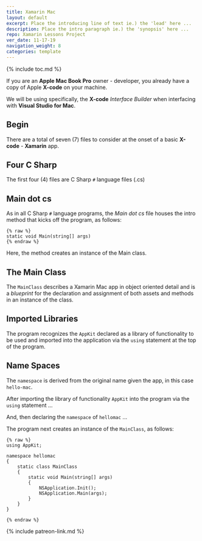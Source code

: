 ```yaml
---
title: Xamarin Mac
layout: default
excerpt: Place the introducing line of text ie.) the 'lead' here ...
description: Place the intro paragraph ie.) the 'synopsis' here ...
repo: Xamarin Lessons Project 
ver_date: 11-17-19
navigation_weight: 8
categories: template
---
```

{% include toc.md %}

If you are an **Apple Mac Book Pro** owner - developer, you already have a copy of Apple **X-code** on your machine.

We will be using specifically, the **X-code** *Interface Builder* when interfacing with **Visual Studio for Mac**.

## Begin

There are a total of seven (7) files to consider at the onset of a basic **X-code** - **Xamarin** app.

## Four C Sharp

The first four (4) files are C Sharp `#` language files (.cs)

## Main dot cs

As in all C Sharp `#` language programs, the *Main dot cs* file houses the intro method that kicks off the program, as follows:

```liquid
{% raw %}
static void Main(string[] args)
{% endraw %}
```

Here, the method creates an instance of the Main class.

## The Main Class

The `MainClass` describes a Xamarin Mac app in object oriented detail and is a *blueprint* for the declaration and assignment of both assets and methods in an instance of the class.

## Imported Libraries

The program recognizes the `AppKit` declared as a library of functionality to be used and imported into the application via the `using` statement at the top of the program.

## Name Spaces

The `namespace` is derived from the original name given the app, in this case `hello-mac`.

After importing the library of functionality `AppKit` into the program via the `using` statement ...

And, then declaring the `namespace` of `hellomac` ...

The program next creates an instance of the `MainClass`, as follows:

```liquid
{% raw %}
using AppKit;

namespace hellomac
{
    static class MainClass
    {
        static void Main(string[] args)
        {
            NSApplication.Init();
            NSApplication.Main(args);
        }
    }
}

{% endraw %}
```

{% include patreon-link.md %}
